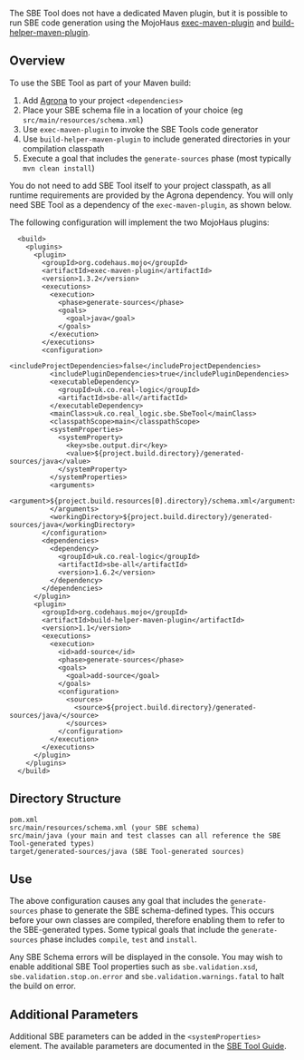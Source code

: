 The SBE Tool does not have a dedicated Maven plugin, but it is possible to run SBE code generation 
using the MojoHaus [exec-maven-plugin](http://www.mojohaus.org/exec-maven-plugin/) and [build-helper-maven-plugin](http://www.mojohaus.org/build-helper-maven-plugin/).

## Overview
To use the SBE Tool as part of your Maven build:

1. Add [Agrona](https://github.com/real-logic/Agrona) to your project ``<dependencies>``
1. Place your SBE schema file in a location of your choice (eg ``src/main/resources/schema.xml``)
1. Use ``exec-maven-plugin`` to invoke the SBE Tools code generator
1. Use ``build-helper-maven-plugin`` to include generated directories in your compilation classpath
1. Execute a goal that includes the ``generate-sources`` phase (most typically ``mvn clean install``)

You do not need to add SBE Tool itself to your project classpath, as all runtime requirements are provided by the Agrona dependency. You will only need SBE Tool as a dependency of the ``exec-maven-plugin``, as shown below.

The following configuration will implement the two MojoHaus plugins:

```
  <build>
    <plugins>
      <plugin>
        <groupId>org.codehaus.mojo</groupId>
        <artifactId>exec-maven-plugin</artifactId>
        <version>1.3.2</version>
        <executions>
          <execution>
            <phase>generate-sources</phase>
            <goals>
              <goal>java</goal>
            </goals>
          </execution>
        </executions>
        <configuration>
          <includeProjectDependencies>false</includeProjectDependencies>
          <includePluginDependencies>true</includePluginDependencies>
          <executableDependency>
            <groupId>uk.co.real-logic</groupId>
            <artifactId>sbe-all</artifactId>
          </executableDependency>
          <mainClass>uk.co.real_logic.sbe.SbeTool</mainClass>
          <classpathScope>main</classpathScope>
          <systemProperties>
            <systemProperty>
              <key>sbe.output.dir</key>
              <value>${project.build.directory}/generated-sources/java</value>
            </systemProperty>
          </systemProperties>
          <arguments>
            <argument>${project.build.resources[0].directory}/schema.xml</argument>
          </arguments>
          <workingDirectory>${project.build.directory}/generated-sources/java</workingDirectory>
        </configuration>
        <dependencies>
          <dependency>
            <groupId>uk.co.real-logic</groupId>
            <artifactId>sbe-all</artifactId>
            <version>1.6.2</version>
          </dependency>
        </dependencies>
      </plugin>
      <plugin>
        <groupId>org.codehaus.mojo</groupId>
        <artifactId>build-helper-maven-plugin</artifactId>
        <version>1.1</version>
        <executions>
          <execution>
            <id>add-source</id>
            <phase>generate-sources</phase>
            <goals>
              <goal>add-source</goal>
            </goals>
            <configuration>
              <sources>
                <source>${project.build.directory}/generated-sources/java/</source>
              </sources>
            </configuration>
          </execution>
        </executions>
      </plugin>
    </plugins>
  </build>
```

## Directory Structure
	pom.xml
	src/main/resources/schema.xml (your SBE schema)
	src/main/java (your main and test classes can all reference the SBE Tool-generated types)
	target/generated-sources/java (SBE Tool-generated sources)

## Use
The above configuration causes any goal that includes the ``generate-sources`` phase to generate the SBE schema-defined types. This occurs before your own classes are compiled, therefore enabling them to refer to the SBE-generated types. Some typical goals that include the ``generate-sources`` phase includes ``compile``, ``test`` and ``install``.

Any SBE Schema errors will be displayed in the console. You may wish to enable additional SBE Tool properties such as ``sbe.validation.xsd``, ``sbe.validation.stop.on.error`` and ``sbe.validation.warnings.fatal`` to halt the build on error.

## Additional Parameters
Additional SBE parameters can be added in the ``<systemProperties>`` element. The available parameters are documented in the [SBE Tool Guide](https://github.com/real-logic/simple-binary-encoding/wiki/Sbe-Tool-Guide).